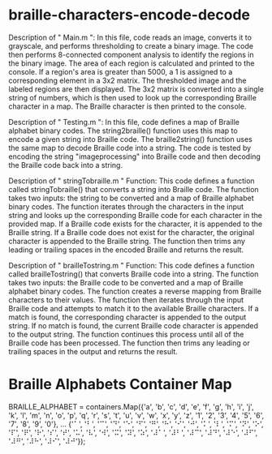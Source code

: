 # braille-characters-encode-decode

Description of " Main.m ":
In this file, code reads an image, converts it to grayscale, and performs thresholding to create a binary image. The code then performs 8-connected component analysis to identify the regions in the binary image. The area of each region is calculated and printed to the console. If a region's area is greater than 5000, a 1 is assigned to a corresponding element in a 3x2 matrix. The thresholded image and the labeled regions are then displayed. The 3x2 matrix is converted into a single string of numbers, which is then used to look up the corresponding Braille character in a map. The Braille character is then printed to the console.

Description of " Testing.m ":
In this file, code defines a map of Braille alphabet binary codes. The string2braille() function uses this map to encode a given string into Braille code. The braille2string() function uses the same map to decode Braille code into a string. The code is tested by encoding the string "imageprocessing" into Braille code and then decoding the Braille code back into a string.

Description of " stringTobraille.m " Function:
This code defines a function called stringTobraille() that converts a string into Braille code. The function takes two inputs: the string to be converted and a map of Braille alphabet binary codes. The function iterates through the characters in the input string and looks up the corresponding Braille code for each character in the provided map. If a Braille code exists for the character, it is appended to the Braille string. If a Braille code does not exist for the character, the original character is appended to the Braille string. The function then trims any leading or trailing spaces in the encoded Braille and returns the result.

Description of " brailleTostring.m " Function:
This code defines a function called brailleTostring() that converts Braille code into a string. The function takes two inputs: the Braille code to be converted and a map of Braille alphabet binary codes. The function creates a reverse mapping from Braille characters to their values. The function then iterates through the input Braille code and attempts to match it to the available Braille characters. If a match is found, the corresponding character is appended to the output string. If no match is found, the current Braille code character is appended to the output string. The function continues this process until all of the Braille code has been processed. The function then trims any leading or trailing spaces in the output and returns the result.


# Braille Alphabets Container Map
BRAILLE_ALPHABET = containers.Map({'a', 'b', 'c', 'd', 'e', 'f', 'g', 'h', 'i', 'j', 'k', 'l', 'm', 'n', 'o', 'p', 'q', 'r', 's', 't', 'u', 'v', 'w', 'x', 'y', 'z', '1', '2', '3', '4', '5', '6', '7', '8', '9', '0'}, ...
    {'⠁', '⠃', '⠉', '⠙', '⠑', '⠋', '⠛', '⠓', '⠊', '⠚', '⠅', '⠇', '⠍', '⠝', '⠕', '⠏', '⠟', '⠗', '⠎', '⠞', '⠥', '⠧', '⠺', '⠭', '⠽', '⠵', '⠼⠁', '⠼⠃', '⠼⠉', '⠼⠙', '⠼⠑', '⠼⠋', '⠼⠛', '⠼⠓', '⠼⠊', '⠼⠚'});

    
